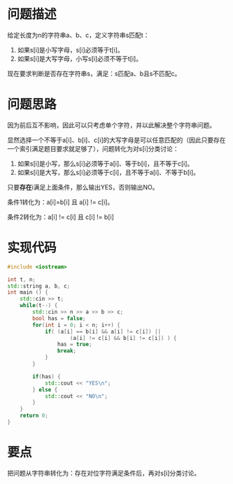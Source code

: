 # 问题描述
给定长度为n的字符串a、b、c，定义字符串s匹配t：
1. 如果s[i]是小写字母，s[i]必须等于t[i]。
2. 如果s[i]是大写字母，小写s[i]必须不等于t[i]。

现在要求判断是否存在字符串s，满足：s匹配a、b且s不匹配c。

# 问题思路
因为前后互不影响，因此可以只考虑单个字符，并以此解决整个字符串问题。

显然选择一个不等于a[i]、b[i]、c[i]的大写字母是可以任意匹配的（因此只要存在一个索引满足题目要求就足够了），问题转化为对s[i]分类讨论：

1. 如果s[i]是小写，那么s[i]必须等于a[i]、等于b[i]，且不等于c[i]。
2. 如果s[i]是大写，那么s[i]必须等于c[i]，且不等于a[i]、不等于b[i]。

只要**存在**i满足上面条件，那么输出YES，否则输出NO。

条件1转化为：a[i]=b[i] 且 a[i] != c[i]。

条件2转化为：a[i] != c[i] 且 c[i] != b[i]

# 实现代码
```c++
#include <iostream>

int t, n;
std::string a, b, c;
int main () {
    std::cin >> t;
    while(t--) {
        std::cin >> n >> a >> b >> c;
        bool has = false;
        for(int i = 0; i < n; i++) {
            if( (a[i] == b[i] && a[i] != c[i]) ||
                    (a[i] != c[i] && b[i] != c[i]) ) {
                has = true;
                break;
            }
        }

        if(has) {
            std::cout << "YES\n";
        } else {
            std::cout << "NO\n";
        }
    }
    return 0;
}
```

# 要点
把问题从字符串转化为：存在对位字符满足条件后，再对s[i]分类讨论。